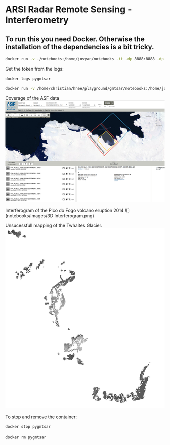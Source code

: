 # ARSI Radar Remote Sensing - Interferometry

## To run this you need Docker. Otherwise the installation of the dependencies is a bit tricky.

[](https://docs.docker.com/engine/install/)

```bash
docker run -v ./notebooks:/home/jovyan/notebooks -it -dp 8888:8888 -dp 8787:8787 --restart always --name pygmtsar docker.io/pechnikov/pygmtsar 

```

Get the token from the logs:
```bash
docker logs pygmtsar
```


```bash
docker run -v /home/christian/hnee/playground/gmtsar/notebooks:/home/jovyan/notebooks -it -dp 8888:8888 -dp 8787:8787 --restart always --name pygmtsar docker.io/pechnikov/pygmtsar 
```



Coverage of the ASF data
![](notebooks/images/ASF_coverage.png)

Interferogram of the Pico do Fogo volcano eruption 2014
![](notebooks/images/3D Interferogram.png)

Unsucessfull mapping of the Twhaites Glacier.
![](notebooks/images/TwhaitesGlacier.png)


To stop and remove the container:
```bash
docker stop pygmtsar

docker rm pygmtsar
```